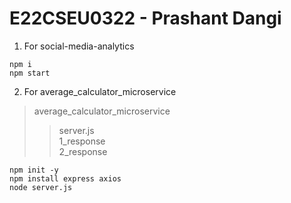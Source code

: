 # E22CSEU0322 - Prashant Dangi

1. For social-media-analytics

```
npm i
npm start
```

2. For average_calculator_microservice

>average_calculator_microservice
>>server.js\
>>1_response\
>>2_response

```
npm init -y
npm install express axios
node server.js
```
